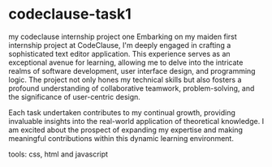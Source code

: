 # codeclause-task1
my codeclause internship project one
Embarking on my maiden first internship project at CodeClause, I'm deeply engaged in crafting a sophisticated text editor application. This experience serves as an exceptional avenue for learning, allowing me to delve into the intricate realms of software development, user interface design, and programming logic. The project not only hones my technical skills but also fosters a profound understanding of collaborative teamwork, problem-solving, and the significance of user-centric design.

Each task undertaken contributes to my continual growth, providing invaluable insights into the real-world application of theoretical knowledge. I am excited about the prospect of expanding my expertise and making meaningful contributions within this dynamic learning environment.

tools: css, html and javascript
